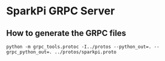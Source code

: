 # SparkPi GRPC Server

## How to generate the GRPC files

```
python -m grpc_tools.protoc -I../protos --python_out=. --grpc_python_out=. ../protos/sparkpi.proto
```
